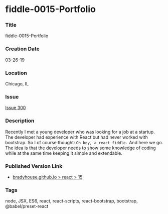 fiddle-0015-Portfolio
======


### Title

fiddle-0015-Portfolio


### Creation Date

03-26-19


### Location

Chicago, IL


### Issue

[Issue 300](https://github.com/bradyhouse/house/issues/300)


### Description

Recently I met a young developer who was looking for a job at a startup.  The developer had experience with React but 
had never worked with bootstrap.  So I of course thought:  `Oh boy, a react fiddle.`  And here we go.  The idea is 
that the developer needs to show some knowledge of coding while at the same time keeping it simple and extendable. 


### Published Version Link

  * [bradyhouse.github.io > react > 15](http://bradyhouse.github.io/react/fiddle-0015-Portfolio/#)


### Tags

node, JSX, ES6, react, react-scripts, react-bootstrap, bootstrap, @babel/preset-react
